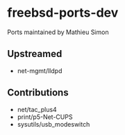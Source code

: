# freebsd-ports-dev

Ports maintained by Mathieu Simon

## Upstreamed

- net-mgmt/lldpd

## Contributions

- net/tac_plus4
- print/p5-Net-CUPS
- sysutils/usb_modeswitch
